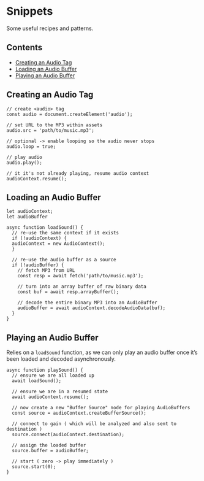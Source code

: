 

# Snippets

Some useful recipes and patterns.


## Contents

-   [Creating an Audio Tag](#org47d35b1)
-   [Loading an Audio Buffer](#orgfb60cf1)
-   [Playing an Audio Buffer](#org6ba49f8)


<a id="org47d35b1"></a>

## Creating an Audio Tag

    // create <audio> tag
    const audio = document.createElement('audio');
    
    // set URL to the MP3 within assets
    audio.src = 'path/to/music.mp3';
    
    // optional -> enable looping so the audio never stops
    audio.loop = true;
    
    // play audio
    audio.play();
    
    // it it's not already playing, resume audio context
    audioContext.resume();


<a id="orgfb60cf1"></a>

## Loading an Audio Buffer

    let audioContext;
    let audioBuffer
    
    async function loadSound() {
      // re-use the same context if it exists
      if (!audioContext) {
      audioContext = new AudioContext();
      }
    
      // re-use the audio buffer as a source
      if (!audioBuffer) {
        // fetch MP3 from URL
        const resp = await fetch('path/to/music.mp3');
    
        // turn into an array buffer of raw binary data
        const buf = await resp.arrayBuffer();
    
        // decode the entire binary MP3 into an AudioBuffer
        audioBuffer = await audioContext.decodeAudioData(buf);
      }
    }


<a id="org6ba49f8"></a>

## Playing an Audio Buffer

Relies on a `loadSound` function, as we can only play an audio buffer once it&rsquo;s been loaded and decoded asynchronously.

    async function playSound() {
      // ensure we are all loaded up
      await loadSound();
    
      // ensure we are in a resumed state
      await audioContext.resume();
    
      // now create a new "Buffer Source" node for playing AudioBuffers
      const source = audioContext.createBufferSource();
    
      // connect to gain ( which will be analyzed and also sent to destination )
      source.connect(audioContext.destination);
    
      // assign the loaded buffer
      source.buffer = audioBuffer;
    
      // start ( zero -> play immediately )
      source.start(0);
    }

